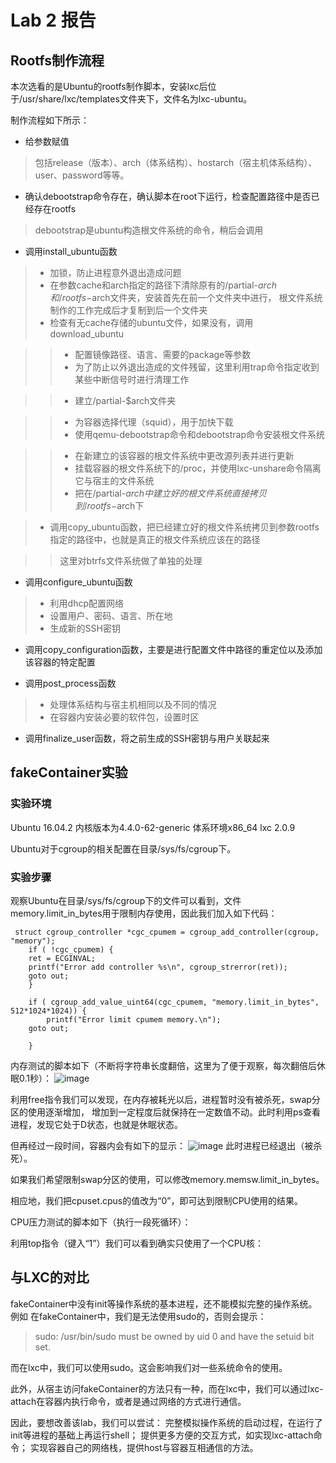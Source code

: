 # Lab 2 报告

## Rootfs制作流程

本次选看的是Ubuntu的rootfs制作脚本，安装lxc后位于/usr/share/lxc/templates文件夹下，文件名为lxc-ubuntu。


制作流程如下所示：

* 给参数赋值
> 包括release（版本）、arch（体系结构）、hostarch（宿主机体系结构）、user、password等等。


* 确认debootstrap命令存在，确认脚本在root下运行，检查配置路径中是否已经存在rootfs
> debootstrap是ubuntu构造根文件系统的命令，稍后会调用

* 调用install_ubuntu函数
> * 加锁，防止进程意外退出造成问题
> * 在参数cache和arch指定的路径下清除原有的/partial-$arch和/rootfs-$arch文件夹，安装首先在前一个文件夹中进行，
根文件系统制作的工作完成后才复制到后一个文件夹
> * 检查有无cache存储的ubuntu文件，如果没有，调用download_ubuntu

>>  * 配置镜像路径、语言、需要的package等参数
>>  * 为了防止以外退出造成的文件残留，这里利用trap命令指定收到某些中断信号时进行清理工作

>>  * 建立/partial-$arch文件夹

>>  * 为容器选择代理（squid），用于加快下载
>>  * 使用qemu-debootstrap命令和debootstrap命令安装根文件系统

>> * 在新建立的该容器的根文件系统中更改源列表并进行更新
>> * 挂载容器的根文件系统下的/proc，并使用lxc-unshare命令隔离它与宿主的文件系统
>> * 把在/partial-$arch中建立好的根文件系统直接拷贝到/rootfs-$arch下



> * 调用copy_ubuntu函数，把已经建立好的根文件系统拷贝到参数rootfs指定的路径中，也就是真正的根文件系统应该在的路径

>> 这里对btrfs文件系统做了单独的处理

* 调用configure_ubuntu函数
> * 利用dhcp配置网络
> * 设置用户、密码、语言、所在地
> * 生成新的SSH密钥

* 调用copy_configuration函数，主要是进行配置文件中路径的重定位以及添加该容器的特定配置

* 调用post_process函数
> * 处理体系结构与宿主机相同以及不同的情况
> * 在容器内安装必要的软件包，设置时区

* 调用finalize_user函数，将之前生成的SSH密钥与用户关联起来


## fakeContainer实验
### 实验环境
Ubuntu 16.04.2
内核版本为4.4.0-62-generic
体系环境x86_64
lxc 2.0.9

Ubuntu对于cgroup的相关配置在目录/sys/fs/cgroup下。

### 实验步骤
观察Ubuntu在目录/sys/fs/cgroup下的文件可以看到，文件memory.limit_in_bytes用于限制内存使用，因此我们加入如下代码：

```
 struct cgroup_controller *cgc_cpumem = cgroup_add_controller(cgroup, "memory");
    if ( !cgc_cpumem) {
	ret = ECGINVAL;
	printf("Error add controller %s\n", cgroup_strerror(ret)); 
	goto out;
    }

    if ( cgroup_add_value_uint64(cgc_cpumem, "memory.limit_in_bytes", 512*1024*1024)) {
    	printf("Error limit cpumem memory.\n");
	goto out;

    }
```

内存测试的脚本如下（不断将字符串长度翻倍，这里为了便于观察，每次翻倍后休眠0.1秒）：
![image](https://github.com/Patric-Lee/OSPractice/Lab2/pic/mem_test_sh.JPG)

利用free指令我们可以发现，在内存被耗光以后，进程暂时没有被杀死，swap分区的使用逐渐增加，
增加到一定程度后就保持在一定数值不动。此时利用ps查看进程，发现它处于D状态，也就是休眠状态。

但再经过一段时间，容器内会有如下的显示：
![image](https://github.com/Patric-Lee/OSPractice/Lab2/pic/mem_test_kill.JPG)
此时进程已经退出（被杀死）。

如果我们希望限制swap分区的使用，可以修改memory.memsw.limit_in_bytes。

相应地，我们把cpuset.cpus的值改为“0”，即可达到限制CPU使用的结果。

CPU压力测试的脚本如下（执行一段死循环）：

利用top指令（键入“1”）我们可以看到确实只使用了一个CPU核：


## 与LXC的对比
fakeContainer中没有init等操作系统的基本进程，还不能模拟完整的操作系统。例如
在fakeContainer中，我们是无法使用sudo的，否则会提示：
> sudo: /usr/bin/sudo must be owned by uid 0 and have the setuid bit set.

而在lxc中，我们可以使用sudo。这会影响我们对一些系统命令的使用。



此外，从宿主访问fakeContainer的方法只有一种，而在lxc中，我们可以通过lxc-attach在容器内执行命令，或者是通过网络的方式进行通信。

因此，要想改善该lab，我们可以尝试：
完整模拟操作系统的启动过程，在运行了init等进程的基础上再运行shell；
提供更多方便的交互方式，如实现lxc-attach命令；
实现容器自己的网络栈，提供host与容器互相通信的方法。




